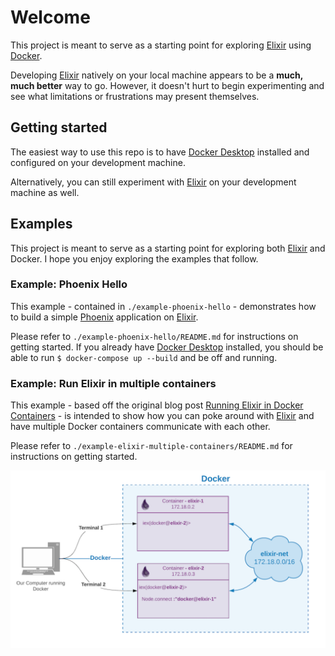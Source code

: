 # Welcome

This project is meant to serve as a starting point for exploring [Elixir](https://elixir-lang.org) using [Docker](https://www.docker.com).

Developing [Elixir](https://elixir-lang.org) natively on your local machine appears to be a **much, much better** way to go. However, it doesn't hurt to begin experimenting and see what limitations or frustrations may present themselves.

## Getting started

The easiest way to use this repo is to have [Docker Desktop](https://www.docker.com/products/docker-desktop) installed and configured on your development machine.

Alternatively, you can still experiment with [Elixir](https://elixir-lang.org) on your development machine as well.

## Examples

This project is meant to serve as a starting point for exploring both [Elixir](https://elixir-lang.org) and Docker. I hope you enjoy exploring the examples that follow.

### Example: Phoenix Hello

This example - contained in `./example-phoenix-hello` - demonstrates how to build a simple [Phoenix](https://phoenixframework.org) application on [Elixir](https://elixir-lang.org).

Please refer to `./example-phoenix-hello/README.md` for instructions on getting started. If you already have [Docker Desktop](https://www.docker.com/products/docker-desktop) installed, you should be able to run `$ docker-compose up --build` and be off and running.

### Example: Run Elixir in multiple containers

This example - based off the original blog post [Running Elixir in Docker Containers](https://www.poeticoding.com/running-elixir-in-docker-containers/) - is intended to show how you can poke around with [Elixir](https://elixir-lang.org) and have multiple Docker containers communicate with each other.

Please refer to `./example-elixir-multiple-containers/README.md` for instructions on getting started.

![example-elixir-multiple-containers/assets/docker_elixir_multiple_containers-1-1024x576.png](example-elixir-multiple-containers/assets/docker_elixir_multiple_containers-1-1024x576.png)
